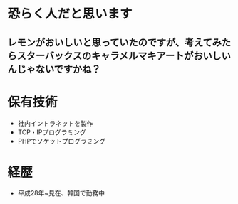 # 恐らく人だと思います
## レモンがおいしいと思っていたのですが、考えてみたらスターバックスのキャラメルマキアートがおいしいんじゃないですかね？

# 保有技術
- 社内イントラネットを製作
- TCP・IPプログラミング
- PHPでソケットプログラミング

# 経歴
- 平成28年~見在、韓国で勤務中
